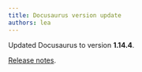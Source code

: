 ```yaml
---
title: Docusaurus version update
authors: lea
---
```


Updated Docusaurus to version **1.14.4**.

[Release notes](https://github.com/facebook/docusaurus/releases/tag/v1.14.4).
